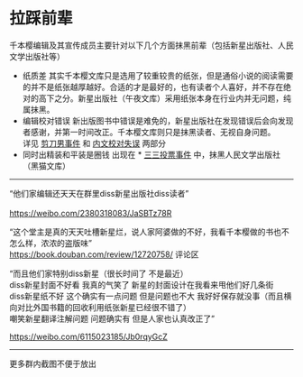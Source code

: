 拉踩前辈
===

千本樱编辑及其宣传成员主要针对以下几个方面抹黑前辈（包括新星出版社、人民文学出版社等）<br>  
* 纸质差 
其实千本樱文库只是选用了较重较贵的纸张，但是通俗小说的阅读需要的并不是纸张越厚越好。合适的才是最好的，也有读者个人喜好，并不存在绝对的高下之分。新星出版社（午夜文库）采用纸张本身在行业内并无问题，纯属抹黑。<br> 
* 编辑校对错误
新出版图书中错误是难免的，新星出版社在发现错误后会向发现者感谢，并第一时间改正。千本樱文库则只是抹黑读者、无视自身问题。<br> 
详见 [剪刀男事件](https://github.com/qbywksb/qianbenyingwenku/blob/master/content06.md "三年磨一稿，我说好就是好")  和 [内文校对失误](https://github.com/qbywksb/qianbenyingwenku/blob/master/content04.md "自己质量过关吗") 两部分 <br>  
* 同时出精装和平装是圈钱
出现在 * [三三投票事件](https://github.com/qbywksb/qianbenyingwenku/blob/master/content05.md "我不要你有想法，听我的") 中，抹黑人民文学出版社（黑猫文库） <br>  


---


“他们家编辑还天天在群里diss新星出版社diss读者”<br>  
https://weibo.com/2380318083/JaSBTz78R <br>  

“这个堂主是真的天天吐槽新星烂，说人家阿婆做的不好，我看千本樱做的书也不怎么样，浓浓的盗版味”<br> 
https://book.douban.com/review/12720758/ 评论区 <br> 

“而且他们家特别diss新星（很长时间了 不是最近） <br> 
diss新星封面不好看 我真的气笑了 新星的封面设计在我看来甩他们好几条街 <br> 
diss新星纸不好 这个确实有一点问题 但是问题也不大 我好好保存就没事（而且横向对比外国书籍的回收利用纸张新星已经很不错了） <br> 
嘲笑新星翻译注解问题 问题确实有 但是人家也认真改正了” <br> 

https://weibo.com/6115023185/Jb0rqyGcZ <br> 


---

更多群内截图不便于放出
